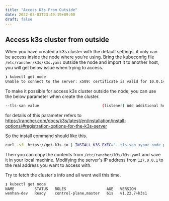```yaml
---
title: "Access K3s From Outside"
date: 2022-03-03T23:49:19+09:00
draft: false
---
```


## Access k3s cluster from outside

When you have created a k3s cluster with the default settings, it only can be access inside the node where you're using.
Bring the kubeconfig file `/etc/rancher/k3s/k3s.yaml` outside the node and import it to another host, you will get below issue when trying to access.

```bash
❯ kubectl get node
Unable to connect to the server: x509: certificate is valid for 10.0.140.68, 10.43.0.1, 127.0.0.1, not xxx.xxx.xxx.xxx
```

To make it possible for access k3s cluster outside the node, you can use the below parameter when create the cluster.

```bash
--tls-san value                            (listener) Add additional hostname or IP as a Subject Alternative Name in the TLS cert
```

for details of this parameter refers to <https://rancher.com/docs/k3s/latest/en/installation/install-options/#registration-options-for-the-k3s-server>

So the install command should like this.

```bash
curl -sfL https://get.k3s.io | INSTALL_K3S_EXEC="--tls-san <your node public ip address>" sh -
```

Then you can copy the contents from `/etc/rancher/k3s/k3s.yaml` and save it in your local machine. Modifying the server's IP address from `127.0.0.1` to the real address you want to access with.

Try to fetch the cluster's info and all went well this time.

```bash
❯ kubectl get node
NAME         STATUS   ROLES                  AGE   VERSION
wenhan-dev   Ready    control-plane,master   61s   v1.22.7+k3s1
```
